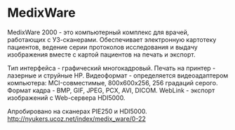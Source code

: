 # MedixWare
MedixWare 2000 - это компьютерный комплекс для врачей, работающих с УЗ-сканерами. Обеспечивает электронную картотеку пациентов, ведение серии протоколов исследования и выдачу изображения вместе с картой пациентов на печать и экспорт.

Тип интерфейса - графический многокадровый.
Печать на принтер - лазерные и струйные НР.
Видеоформат - определяется видеоадаптером компьютера: МСI-совместимые, 800х600х256, 256 градаций серого.
Формат кадра - BMP, GIF, JPEG, PCX, AVI, DICOM.
WebLink - экспорт изображений с Web-сервера HDI5000.

Апробировано на сканерах PIE250 и HDI5000.
http://nyukers.ucoz.net/index/medix_ware/0-22

